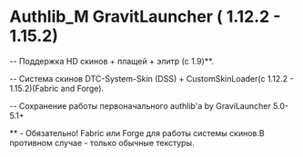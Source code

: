 # Authlib_M GravitLauncher ( 1.12.2 - 1.15.2)
-- Поддержка HD скинов + плащей + элитр (с 1.9)**.
 
-- Система скинов DTC-System-Skin (DSS) + CustomSkinLoader(c 1.12.2 - 1.15.2)(Fabric and Forge).
 
-- Сохранение работы первоначального authlib'a by GraviLauncher 5.0-5.1+

 ** - Обязательно! Fabric или Forge для работы системы скинов.В противном случае - только обычные текстуры.
